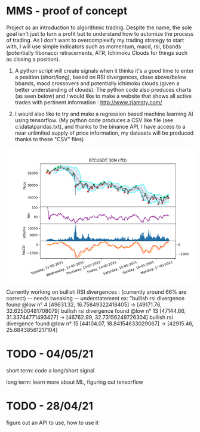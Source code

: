 # MMS - proof of concept
Project as an introduction to algorithmic trading. Despite the name, the sole goal isn't just to turn a profit but to understand how to automize the process of trading.
As I don't want to overcomplexify my trading strategy to start with, I will use simple indicators such as momentum, macd, rsi, bbands (potentially fibonacci
retracements, ATR, Ichimoku Clouds for things such as closing a position). 

1) A python script will create signals when it thinks it's a good time to enter a position (short/long), based on RSI divergences, close above/below bbands, macd crossovers and potentially ichimoku clouds (given a better understanding of clouds).
The python code also produces charts (as seen below) and I would like to make a website that shows all active trades with pertinent information : http://www.zjamsty.com/

2) I would also like to try and make a regression based machine learning AI using tensorflow. (My python code produces a CSV like file (see c:\data\pandas.txt), and thanks to the binance API, I have access to a near unlimited supply of price information, my datasets will be produced thanks to these "CSV" files)

![most recent chart](https://github.com/tindll/mms/blob/main/chart.png)



Currently working on bullish RSI divergences : (currently around 66% are correct) -- needs tweaking -- understatement
ex: "bullish rsi divergence found @low n° 4
[49631.32, 16.75849322418405] ->
[49171.76, 32.62500481708079]
bullish rsi divergence found @low n° 13
[47144.66, 31.33744771493427] ->
[46762.99, 32.73156249726304]
bullish rsi divergence found @low n° 15
[44104.07, 18.84154633029067] ->
[42915.46, 25.68438561217104]

# TODO - 04/05/21
short term: code a long/short signal

long term: learn more about ML, figuring out tensorflow

# TODO - 28/04/21
figure out an API to use, how to use it

